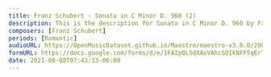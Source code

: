 ```yaml
---
title: Franz Schubert - Sonata in C Minor D. 960 (2)
description: This is the description for Sonata in C Minor D. 960 by Franz Schubert
composers: [Franz Schubert]
periods: [Romantic]
audioURL: https://OpenMusicDataset.github.io/Maestro/maestro-v3.0.0/2009/MIDI-Unprocessed_12_R2_2009_01_ORIG_MID--AUDIO_12_R2_2009_12_R2_2009_03_WAV.midi
formURL: https://docs.google.com/forms/d/e/1FAIpQLSdXAoVAhcSOIkNFF5qErTOQiTdMclzeK9VDa2MUXt5fiJP2uA/viewform
date: 2021-08-08T07:43:13-06:00
---
```

